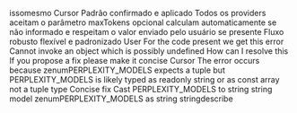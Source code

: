 issomesmo
Cursor
 Padrão confirmado e aplicado
Todos os providers aceitam o parâmetro maxTokens opcional calculam automaticamente se não informado e respeitam o valor enviado pelo usuário se presente
Fluxo robusto flexível e padronizado
User
For the code present we get this error
Cannot invoke an object which is possibly undefined
How can I resolve this If you propose a fix please make it concise
Cursor
The error occurs because zenumPERPLEXITY_MODELS expects a tuple but PERPLEXITY_MODELS is likely typed as readonly string or as const array not a tuple type
Concise fix
Cast PERPLEXITY_MODELS to string string
model zenumPERPLEXITY_MODELS as string stringdescribe
